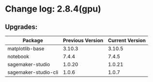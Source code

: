 # Change log: 2.8.4(gpu)

## Upgrades: 

Package | Previous Version | Current Version
---|---|---
matplotlib-base|3.10.3|3.10.5
notebook|7.4.4|7.4.5
sagemaker-studio|1.0.20|1.0.21
sagemaker-studio-cli|1.0.6|1.0.7
